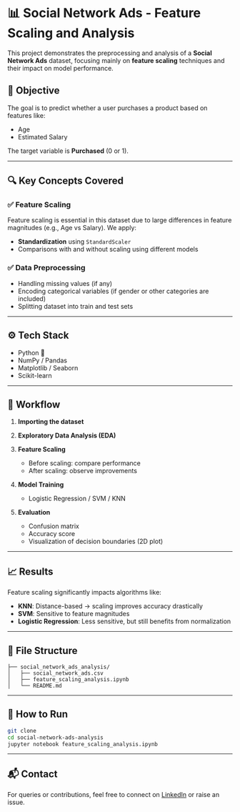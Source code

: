 
# 📊 Social Network Ads - Feature Scaling and Analysis

This project demonstrates the preprocessing and analysis of a **Social Network Ads** dataset, focusing mainly on **feature scaling** techniques and their impact on model performance.

## 🧠 Objective

The goal is to predict whether a user purchases a product based on features like:

* Age
* Estimated Salary

The target variable is **Purchased** (0 or 1).

---

## 🔍 Key Concepts Covered

### ✅ Feature Scaling

Feature scaling is essential in this dataset due to large differences in feature magnitudes (e.g., Age vs Salary). We apply:

* **Standardization** using `StandardScaler`
* Comparisons with and without scaling using different models

### ✅ Data Preprocessing

* Handling missing values (if any)
* Encoding categorical variables (if gender or other categories are included)
* Splitting dataset into train and test sets

---

## ⚙️ Tech Stack

* Python 🐍
* NumPy / Pandas
* Matplotlib / Seaborn
* Scikit-learn

---

## 🚀 Workflow

1. **Importing the dataset**
2. **Exploratory Data Analysis (EDA)**
3. **Feature Scaling**

   * Before scaling: compare performance
   * After scaling: observe improvements
4. **Model Training**

   * Logistic Regression / SVM / KNN
5. **Evaluation**

   * Confusion matrix
   * Accuracy score
   * Visualization of decision boundaries (2D plot)

---

## 📈 Results

Feature scaling significantly impacts algorithms like:

* **KNN**: Distance-based → scaling improves accuracy drastically
* **SVM**: Sensitive to feature magnitudes
* **Logistic Regression**: Less sensitive, but still benefits from normalization

---

## 📂 File Structure

```
├── social_network_ads_analysis/
│   ├── social_network_ads.csv
│   ├── feature_scaling_analysis.ipynb
│   └── README.md
```

---

## 📝 How to Run

```bash
git clone
cd social-network-ads-analysis
jupyter notebook feature_scaling_analysis.ipynb
```

---

## 📬 Contact

For queries or contributions, feel free to connect on [LinkedIn](https://linkedin.com/in/satyam-mishra-9329a1329) or raise an issue.

